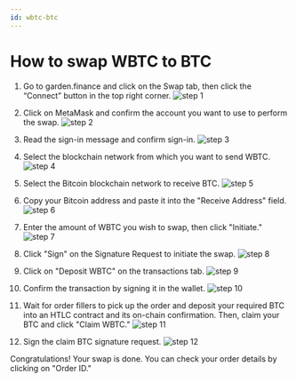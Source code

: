 ```yaml
---
id: wbtc-btc
---
```


# How to swap WBTC to BTC

1. Go to garden.finance and click on the Swap tab, then click the “Connect” button in the top right corner.
   ![step 1](../../images/guide-wbtc-btc-1.png)

2. Click on MetaMask and confirm the account you want to use to perform the swap.
   ![step 2](../../images/guide-wbtc-btc-2.png)

3. Read the sign-in message and confirm sign-in.
   ![step 3](../../images/guide-wbtc-btc-3.png)

4. Select the blockchain network from which you want to send WBTC.
   ![step 4](../../images/guide-wbtc-btc-4.png)

5. Select the Bitcoin blockchain network to receive BTC.
   ![step 5](../../images/guide-wbtc-btc-5.png)

6. Copy your Bitcoin address and paste it into the "Receive Address" field.
   ![step 6](../../images/guide-wbtc-btc-6.png)

7. Enter the amount of WBTC you wish to swap, then click "Initiate."
   ![step 7](../../images/guide-wbtc-btc-7.png)

8. Click "Sign" on the Signature Request to initiate the swap.
   ![step 8](../../images/guide-wbtc-btc-8.png)

9. Click on "Deposit WBTC" on the transactions tab.
   ![step 9](../../images/guide-wbtc-btc-9.png)

10. Confirm the transaction by signing it in the wallet.
    ![step 10](../../images/guide-wbtc-btc-10.png)

11. Wait for order fillers to pick up the order and deposit your required BTC into an HTLC contract and its on-chain confirmation. Then, claim your BTC and click "Claim WBTC."
    ![step 11](../../images/guide-wbtc-btc-11.png)

12. Sign the claim BTC signature request.
    ![step 12](../../images/guide-wbtc-btc-12.png)

Congratulations! Your swap is done. You can check your order details by clicking on "Order ID."
